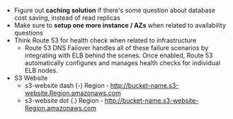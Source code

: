 * Figure out **caching solution** if there's some question about database cost saving, instead of read replicas
* Make sure to **setup one more instance / AZs** when related to availability questions
* Think Route 53 for health check when related to infrastructure
	* Route 53 DNS Failover handles all of these failure scenarios by integrating with ELB behind the scenes. Once enabled, Route 53 automatically configures and manages health checks for individual ELB nodes.
* S3 Website
	* s3-website dash (-) Region ‐ http://bucket-name.s3-website.Region.amazonaws.com
	* s3-website dot (.) Region ‐ http://bucket-name.s3-website-Region.amazonaws.com